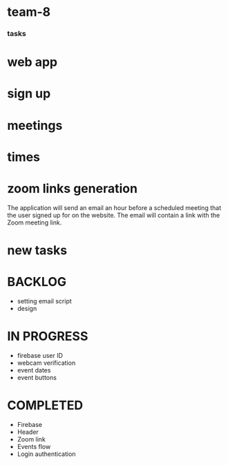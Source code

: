 # team-8

### tasks
# web app
# sign up
# meetings
# times
# zoom links generation
The application will send an email an hour before a scheduled meeting that the user signed up for on the website. The email will contain a link with the Zoom meeting link.
# new tasks
# BACKLOG
- setting email script
- design

# IN PROGRESS
- firebase user ID
- webcam verification
- event dates
- event buttons
# COMPLETED
- Firebase 
- Header
- Zoom link
- Events flow
- Login authentication

